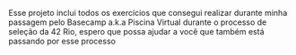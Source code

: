 Esse projeto inclui todos os exercícios que consegui realizar durante minha passagem pelo Basecamp a.k.a Piscina Virtual durante o processo de seleção da 42 Rio, espero que possa ajudar a você que também está passando por esse processo
